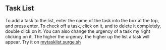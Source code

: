 ## Task List

To add a task to the list, enter the name of the task into the box at the top, and press enter. To check off a task, click on it, and to delete it completely, double click on it. You can also change the urgency of a task my right clicking on it. The higher the urgency, the higher up the list a task will appear. Try it on [mytasklist.surge.sh](https://mytasklist.surge.sh)
